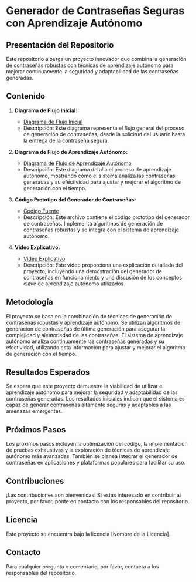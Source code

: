 # Generador de Contraseñas Seguras con Aprendizaje Autónomo

## Presentación del Repositorio

Este repositorio alberga un proyecto innovador que combina la generación de contraseñas robustas con técnicas de aprendizaje autónomo para mejorar continuamente la seguridad y adaptabilidad de las contraseñas generadas.

## Contenido

1.  **Diagrama de Flujo Inicial:**
    *   [Diagrama de Flujo Inicial](ruta/al/diagrama1.pdf)
    *   Descripción: Este diagrama representa el flujo general del proceso de generación de contraseñas, desde la solicitud del usuario hasta la entrega de la contraseña segura.

2.  **Diagrama de Flujo de Aprendizaje Autónomo:**
    *   [Diagrama de Flujo de Aprendizaje Autónomo](ruta/al/diagrama2.pdf)
    *   Descripción: Este diagrama detalla el proceso de aprendizaje autónomo, mostrando cómo el sistema analiza las contraseñas generadas y su efectividad para ajustar y mejorar el algoritmo de generación con el tiempo.

3.  **Código Prototipo del Generador de Contraseñas:**
    *   [Código Fuente](ruta/al/codigo_fuente.py)
    *   Descripción: Este archivo contiene el código prototipo del generador de contraseñas. Implementa algoritmos de generación de contraseñas robustas y se integra con el sistema de aprendizaje autónomo.

4.  **Video Explicativo:**
    *   [Video Explicativo](ruta/al/video.mp4)
    *   Descripción: Este video proporciona una explicación detallada del proyecto, incluyendo una demostración del generador de contraseñas en funcionamiento y una discusión de los conceptos clave de aprendizaje autónomo utilizados.

## Metodología

El proyecto se basa en la combinación de técnicas de generación de contraseñas robustas y aprendizaje autónomo. Se utilizan algoritmos de generación de contraseñas de última generación para asegurar la complejidad y aleatoriedad de las contraseñas. El sistema de aprendizaje autónomo analiza continuamente las contraseñas generadas y su efectividad, utilizando esta información para ajustar y mejorar el algoritmo de generación con el tiempo.

## Resultados Esperados

Se espera que este proyecto demuestre la viabilidad de utilizar el aprendizaje autónomo para mejorar la seguridad y adaptabilidad de las contraseñas generadas. Los resultados iniciales indican que el sistema es capaz de generar contraseñas altamente seguras y adaptables a las amenazas emergentes.

## Próximos Pasos

Los próximos pasos incluyen la optimización del código, la implementación de pruebas exhaustivas y la exploración de técnicas de aprendizaje autónomo más avanzadas. También se planea integrar el generador de contraseñas en aplicaciones y plataformas populares para facilitar su uso.

## Contribuciones

¡Las contribuciones son bienvenidas! Si estás interesado en contribuir al proyecto, por favor, ponte en contacto con los responsables del repositorio.

## Licencia

Este proyecto se encuentra bajo la licencia [Nombre de la Licencia].

## Contacto

Para cualquier pregunta o comentario, por favor, contacta a los responsables del repositorio.
